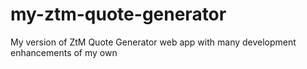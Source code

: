 # my-ztm-quote-generator
My version of ZtM Quote Generator web app with many development enhancements of my own

